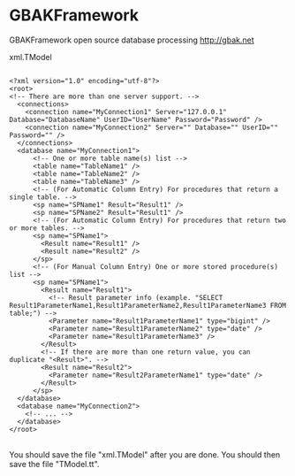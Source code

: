 # GBAKFramework
GBAKFramework open source database processing http://gbak.net

xml.TModel

<pre>
<code>
&lt;?xml version="1.0" encoding="utf-8"?&gt;
&lt;root&gt;
&lt;!-- There are more than one server support. --&gt;
  &lt;connections&gt;
    &lt;connection name="MyConnection1" Server="127.0.0.1" Database="DatabaseName" UserID="UserName" Password="Password" /&gt;
	&lt;connection name="MyConnection2" Server="" Database="" UserID="" Password="" /&gt;
  &lt;/connections&gt;
  &lt;database name="MyConnection1"&gt;
	  &lt;!-- One or more table name(s) list --&gt;
	  &lt;table name="TableName1" /&gt;
	  &lt;table name="TableName2" /&gt;
	  &lt;table name="TableName3" /&gt;
	  &lt;!-- (For Automatic Column Entry) For procedures that return a single table. --&gt;
	  &lt;sp name="SPName1" Result="Result1" /&gt;
	  &lt;sp name="SPName2" Result="Result1" /&gt;
	  &lt;!-- (For Automatic Column Entry) For procedures that return two or more tables. --&gt;
	  &lt;sp name="SPName1"&gt;
		&lt;Result name="Result1" /&gt;
		&lt;Result name="Result2" /&gt;
	  &lt;/sp&gt;
	  &lt;!-- (For Manual Column Entry) One or more stored procedure(s) list --&gt;
	  &lt;sp name="SPName1"&gt;
		&lt;Result name="Result1"&gt;
		  &lt;!-- Result parameter info (example. "SELECT Result1ParameterName1,Result1ParameterName2,Result1ParameterName3 FROM table;") --&gt;
		  &lt;Parameter name="Result1ParameterName1" type="bigint" /&gt;
		  &lt;Parameter name="Result1ParameterName2" type="date" /&gt;
		  &lt;Parameter name="Result1ParameterName3" /&gt;
		&lt;/Result&gt;
		&lt;!-- If there are more than one return value, you can duplicate "&lt;Result&gt;". --&gt;
		&lt;Result name="Result2"&gt;
		  &lt;Parameter name="Result2ParameterName1" type="date" /&gt;
		&lt;/Result&gt;
	  &lt;/sp&gt;
  &lt;/database&gt;
  &lt;database name="MyConnection2"&gt;
	&lt;!-- ... --&gt;
  &lt;/database&gt;
&lt;/root&gt;
</code>
</pre>

You should save the file "xml.TModel" after you are done. You should then save the file "TModel.tt".


